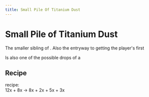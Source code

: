 ```yaml
---
title: Small Pile Of Titanium Dust
---
```


<ItemImage file="small_pile_of_titanium_dust" alt="Small Pile Of Titanium Dust" size="200" />

# Small Pile of Titanium Dust

The smaller sibling of <McItem slug="techreborn:titanium_dust" inline={true}/>. Also the entryway to getting the player's first <McItem slug="techreborn:titanium_ingot" inline={true}/>

Is also one of the possible drops of a <McItem slug="techreborn:scrap_box" inline={true}/>

## Recipe

<CraftingTable recipe="input air air air input air techreborn:titanium_dust air input air air air output techreborn:small_pile_of_titanium_dust,4"/>

<McItem slug="techreborn:industrial_electrolyzer" inline={true}/> recipe:  
12x<McItem slug="techreborn:bauxite_dust" inline={true}/> + 8x<McItem slug="techreborn:empty_cell" inline={true}/> → 8x<McItem slug="techreborn:aluminium_dust" inline={true}/> + 2x<McItem slug="techreborn:small_pile_of_titanium_dust" inline={true}/> + 5x<McItem slug="techreborn:hydrogen_cell" inline={true}/> + 3x<McItem slug="techreborn:compressed_air_cell" inline={true}/>